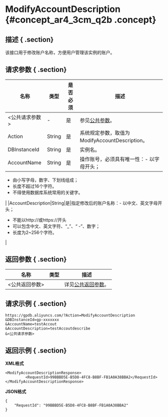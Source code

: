 # ModifyAccountDescription {#concept_ar4_3cm_q2b .concept}

## 描述 { .section}

该接口用于修改账户名称，方便用户管理该实例的账户。

## 请求参数 { .section}

|名称|类型|是否必须|描述|
|--|--|----|--|
|<公共请求参数\>|-|是|参见[公共参数](intl.zh-CN/API参考/公共参数.md#)。|
|Action|String|是|系统规定参数，取值为ModifyAccountDescription。|
|DBInstanceId|String|是|实例名。|
|AccountName|String|是|操作账号，必须具有唯一性：-   以字母开头；
-   由小写字母，数字、下划线组成；
-   长度不超过16个字符。
-   不得使用数据库系统常用的关键字。

|
|AccountDescription|String|是|指定修改后的账户名称：-   以中文、英文字母开头；
-   不能以http://或https://开头
-   可以包含中文、英文字符、“\_”、“ -”、数字；
-   长度为2~256个字符。

|

## 返回参数 { .section}

|名称|类型|描述|
|--|--|--|
|<公共返回参数\>| |详见[公共返回参数](intl.zh-CN/API参考/公共参数.md#section_apd_1rv_3bb)。|

## 请求示例 { .section}

```
https://gpdb.aliyuncs.com/?Action=ModifyAccountDescription
&DBInstanceId=gp-xxxxxxx
&AccountName=testAccout
&AccountDescription=testAccoutdescribe
&<公共请求参数>
```

## 返回示例 { .section}

**XML格式**

```
<ModifyAccountDescriptionResponse>
         <RequestId>99BBBD5E-B5D8-4FC8-B8BF-FB1A0A38BBA2</RequestId>
</ModifyAccountDescriptionResponse>
```

**JSON格式**

```
{
    "RequestId": "99BBBD5E-B5D8-4FC8-B8BF-FB1A0A38BBA2"
}
```

